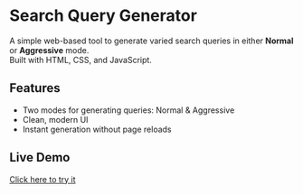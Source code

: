 # Search Query Generator

A simple web-based tool to generate varied search queries in either **Normal** or **Aggressive** mode.  
Built with HTML, CSS, and JavaScript.

## Features
- Two modes for generating queries: Normal & Aggressive
- Clean, modern UI
- Instant generation without page reloads

## Live Demo
[Click here to try it](https://frankgyamfi.github.io/ecommerce_search_query_generator/)


